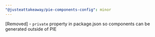 ```yaml
---
"@justeattakeaway/pie-components-config": minor
---
```


[Removed] - `private` property in package.json so components can be generated outside of PIE
